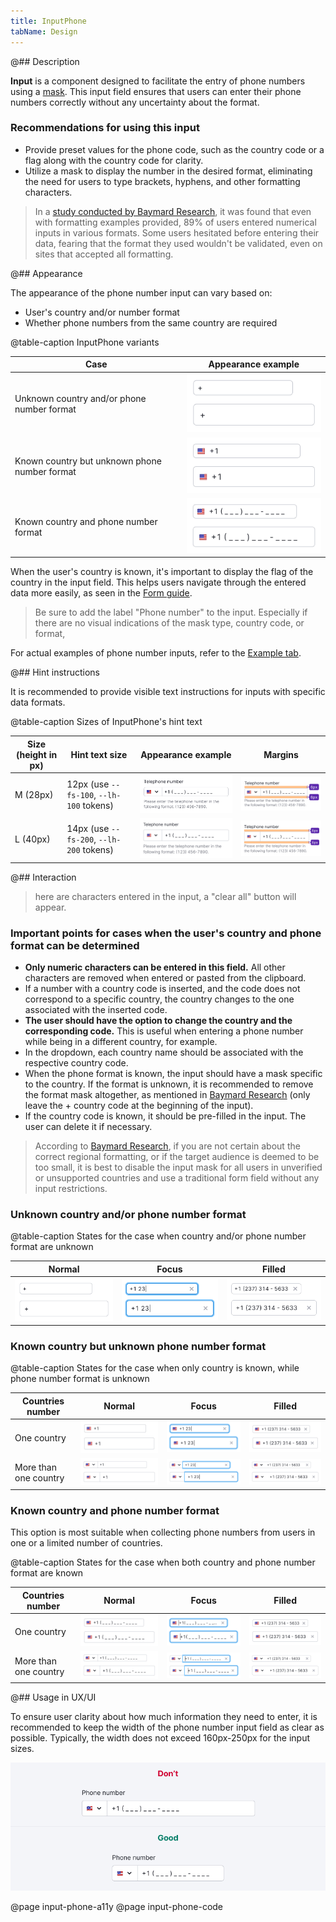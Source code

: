```yaml
---
title: InputPhone
tabName: Design
---
```


@## Description

**Input** is a component designed to facilitate the entry of phone numbers using a [mask](/components/input-mask/). This input field ensures that users can enter their phone numbers correctly without any uncertainty about the format.

### Recommendations for using this input

- Provide preset values for the phone code, such as the country code or a flag along with the country code for clarity.
- Utilize a mask to display the number in the desired format, eliminating the need for users to type brackets, hyphens, and other formatting characters.

> In a [study conducted by Baymard Research](https://baymard.com/blog/input-masking-form-field), it was found that even with formatting examples provided, 89% of users entered numerical inputs in various formats. Some users hesitated before entering their data, fearing that the format they used wouldn't be validated, even on sites that accepted all formatting.

@## Appearance

The appearance of the phone number input can vary based on:

- User's country and/or number format
- Whether phone numbers from the same country are required

@table-caption InputPhone variants

| Case | Appearance example  |
| ---- | ------------------- |
| Unknown country and/or phone number format | ![](static/input-phone-1.png) |
| Known country but unknown phone number format | ![](static/input-phone-2.png) |
| Known country and phone number format | ![](static/input-phone-3.png) |

When the user's country is known, it's important to display the flag of the country in the input field. This helps users navigate through the entered data more easily, as seen in the [Form guide](/patterns/form/).

> Be sure to add the label "Phone number" to the input. Especially if there are no visual indications of the mask type, country code, or format,

For actual examples of phone number inputs, refer to the [Example tab](/components/input-phone/input-phone-code).

@## Hint instructions

It is recommended to provide visible text instructions for inputs with specific data formats.

@table-caption Sizes of InputPhone's hint text

| Size (height in px) | Hint text size | Appearance example                  | Margins                                   |
| ------------------- | ------------------- | ----------------------------------- | ----------------------------------------- |
| M (28px)            | 12px (use `--fs-100`, `--lh-100` tokens) | ![](static/inputphone-help-text-m.png) | ![](static/inputphone-help-text-margin-m.png) |
| L (40px)            | 14px (use `--fs-200`, `--lh-200` tokens) | ![](static/inputphone-help-text-l.png) | ![](static/inputphone-help-text-margin-l.png) |

@## Interaction

> here are characters entered in the input, a "clear all" button will appear.

### Important points for cases when the user's country and phone format can be determined

- **Only numeric characters can be entered in this field.** All other characters are removed when entered or pasted from the clipboard.
- If a number with a country code is inserted, and the code does not correspond to a specific country, the country changes to the one associated with the inserted code.
- **The user should have the option to change the country and the corresponding code.** This is useful when entering a phone number while being in a different country, for example.
- In the dropdown, each country name should be associated with the respective country code.
- When the phone format is known, the input should have a mask specific to the country. If the format is unknown, it is recommended to remove the format mask altogether, as mentioned in [Baymard Research](https://baymard.com/blog/input-masking-form-field) (only leave the + country code at the beginning of the input).
- If the country code is known, it should be pre-filled in the input. The user can delete it if necessary.

> According to [Baymard Research](https://baymard.com/blog/input-masking-form-field), if you are not certain about the correct regional formatting, or if the target audience is deemed to be too small, it is best to disable the input mask for all users in unverified or unsupported countries and use a traditional form field without any input restrictions.

### Unknown country and/or phone number format

@table-caption States for the case when country and/or phone number format are unknown

| Normal          | Focus          | Filled               |
| --------------- | -------------- | -------------------- |
| ![](static/input-phone-1.png) | ![](static/input-phone-1-focus.png) | ![](static/input-phone-1-filled.png) |

### Known country but unknown phone number format

@table-caption States for the case when only country is known, while phone number format is unknown

| Countries number   | Normal         | Focus         | Filled             |
| ------------------ | -------------- | ------------- | ------------------ |
| One country           | ![](static/input-phone-2.png)   | ![](static/input-phone-2-focus.png)   | ![](static/input-phone-2-filled.png)   |
| More than one country | ![](static/input-phone-2-2.png) | ![](static/input-phone-2-2-focus.png) | ![](static/input-phone-2-2-filled.png) |

### Known country and phone number format

This option is most suitable when collecting phone numbers from users in one or a limited number of countries.

@table-caption States for the case when both country and phone number format are known

| Countries number   | Normal                 | Focus               | Filled               |
| ------------------ | ---------------------- | ------------------- | -------------------- |
| One country           | ![](static/input-phone-3.png)   | ![](static/input-phone-3-focus.png)   | ![](static/input-phone-3-filled.png)   |
| More than one country | ![](static/input-phone-3-2.png) | ![](static/input-phone-3-2-focus.png) | ![](static/input-phone-3-2-filled.png) |

@## Usage in UX/UI

To ensure user clarity about how much information they need to enter, it is recommended to keep the width of the phone number input field as clear as possible. Typically, the width does not exceed 160px-250px for the input sizes.

![](static/size-yes-no.png)

@page input-phone-a11y
@page input-phone-code
